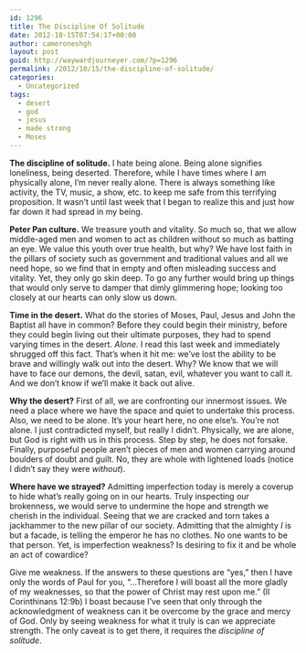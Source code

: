 ```yaml
---
id: 1296
title: The Discipline Of Solitude
date: 2012-10-15T07:54:17+00:00
author: cameroneshgh
layout: post
guid: http://waywardjourneyer.com/?p=1296
permalink: /2012/10/15/the-discipline-of-solitude/
categories:
  - Uncategorized
tags:
  - desert
  - god
  - jesus
  - made strong
  - Moses
---
```

**The discipline of solitude.** I hate being alone. Being alone signifies loneliness, being deserted. Therefore, while I have times where I am physically alone, I&#8217;m never really alone. There is always something like activity, the TV, music, a show, etc. to keep me safe from this terrifying proposition. It wasn&#8217;t until last week that I began to realize this and just how far down it had spread in my being.

**Peter Pan culture.** We treasure youth and vitality. So much so, that we allow middle-aged men and women to act as children without so much as batting an eye. We value this youth over true health, but why? We have lost faith in the pillars of society such as government and traditional values and all we need hope, so we find that in empty and often misleading success and vitality. Yet, they only go skin deep. To go any further would bring up things that would only serve to damper that dimly glimmering hope; looking too closely at our hearts can only slow us down.

**Time in the desert.** What do the stories of Moses, Paul, Jesus and John the Baptist all have in common? Before they could begin their ministry, before they could begin living out their ultimate purposes, they had to spend varying times in the desert. _Alone_. I read this last week and immediately shrugged off this fact. That&#8217;s when it hit me: we&#8217;ve lost the ability to be brave and willingly walk out into the desert. Why? We know that we will have to face our demons, the devil, satan, evil, whatever you want to call it. And we don&#8217;t know if we&#8217;ll make it back out alive.

**Why the desert?** First of all, we are confronting our innermost issues. We need a place where we have the space and quiet to undertake this process. Also, we need to be alone. It&#8217;s your heart here, no one else&#8217;s. You&#8217;re not alone. I just contradicted myself, but really I didn&#8217;t. Physically, we are alone, but God is right with us in this process. Step by step, he does not forsake. Finally, purposeful people aren&#8217;t pieces of men and women carrying around boulders of doubt and guilt. No, they are whole with lightened loads (notice I didn&#8217;t say they were _without_).

**Where have we strayed?** Admitting imperfection today is merely a coverup to hide what&#8217;s really going on in our hearts. Truly inspecting our brokenness, we would serve to undermine the hope and strength we cherish in the individual. Seeing that we are cracked and torn takes a jackhammer to the new pillar of our society. Admitting that the almighty _I_ is but a facade, is telling the emperor he has no clothes. No one wants to be that person. Yet, is imperfection weakness? Is desiring to fix it and be whole an act of cowardice?

Give me weakness. If the answers to these questions are &#8220;yes,&#8221; then I have only the words of Paul for you, &#8220;&#8230;Therefore I will boast all the more gladly of my weaknesses, so that the power of Christ may rest upon me.&#8221; (II Corinthinans 12:9b) I boast because I&#8217;ve seen that only through the acknowledgment of weakness can it be overcome by the grace and mercy of God. Only by seeing weakness for what it truly is can we appreciate strength. The only caveat is to get there, it requires the _discipline of solitude_.